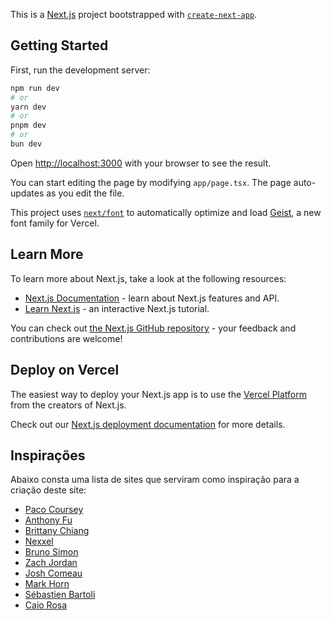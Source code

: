 This is a [Next.js](https://nextjs.org) project bootstrapped with [`create-next-app`](https://nextjs.org/docs/app/api-reference/cli/create-next-app).

## Getting Started

First, run the development server:

```bash
npm run dev
# or
yarn dev
# or
pnpm dev
# or
bun dev
```

Open [http://localhost:3000](http://localhost:3000) with your browser to see the result.

You can start editing the page by modifying `app/page.tsx`. The page auto-updates as you edit the file.

This project uses [`next/font`](https://nextjs.org/docs/app/building-your-application/optimizing/fonts) to automatically optimize and load [Geist](https://vercel.com/font), a new font family for Vercel.

## Learn More

To learn more about Next.js, take a look at the following resources:

-   [Next.js Documentation](https://nextjs.org/docs) - learn about Next.js features and API.
-   [Learn Next.js](https://nextjs.org/learn) - an interactive Next.js tutorial.

You can check out [the Next.js GitHub repository](https://github.com/vercel/next.js) - your feedback and contributions are welcome!

## Deploy on Vercel

The easiest way to deploy your Next.js app is to use the [Vercel Platform](https://vercel.com/new?utm_medium=default-template&filter=next.js&utm_source=create-next-app&utm_campaign=create-next-app-readme) from the creators of Next.js.

Check out our [Next.js deployment documentation](https://nextjs.org/docs/app/building-your-application/deploying) for more details.

## Inspirações

Abaixo consta uma lista de sites que serviram como inspiração para a criação deste site:

-   [Paco Coursey](https://paco.me/)
-   [Anthony Fu](https://antfu.me/projects)
-   [Brittany Chiang](https://brittanychiang.com/)
-   [Nexxel](https://www.nexxel.dev/)
-   [Bruno Simon](https://bruno-simon.com/)
-   [Zach Jordan](https://www.zachjordan.io/)
-   [Josh Comeau](https://www.joshwcomeau.com/)
-   [Mark Horn](https://markhorn.dev/work)
-   [Sébastien Bartoli](https://dazzle.io/articles/)
-   [Caio Rosa](https://caiorosadev.com/)
